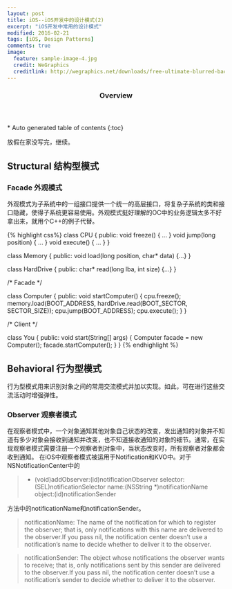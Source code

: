 ```yaml
---
layout: post
title: iOS--iOS开发中的设计模式(2)
excerpt: "iOS开发中常用的设计模式"
modified: 2016-02-21
tags: [iOS, Design Patterns]
comments: true
image:
  feature: sample-image-4.jpg
  credit: WeGraphics
  creditlink: http://wegraphics.net/downloads/free-ultimate-blurred-background-pack/
---
```


<section id="table-of-contents" class="toc">
<header>
<h3>Overview</h3>
</header>
<div id="drawer" markdown="1">
*  Auto generated table of contents
{:toc}
</div>
</section><!-- /#table-of-contents -->

放假在家没写完，继续。

## Structural 结构型模式

### Facade 外观模式

外观模式为子系统中的一组接口提供一个统一的高层接口，将复杂子系统的类和接口隐藏，使得子系统更容易使用。外观模式挺好理解的OC中的业务逻辑太多不好拿出来，就用个C++的例子代替。

{% highlight css%}
class CPU {
public:
void freeze() { ... }
void jump(long position) { ... }
void execute() { ... }
}

class Memory {
public:
void load(long position, char* data) {...}
}

class HardDrive {
public:
char* read(long lba, int size) {...}
}

/* Facade */

class Computer {
public:
void startComputer() {
cpu.freeze();
memory.load(BOOT_ADDRESS, hardDrive.read(BOOT_SECTOR, SECTOR_SIZE));
cpu.jump(BOOT_ADDRESS);
cpu.execute();
}
}

/* Client */

class You {
public:
void start(String[] args) {
Computer facade = new Computer();
facade.startComputer();
}
}
{% endhighlight %}

## Behavioral 行为型模式

行为型模式用来识别对象之间的常用交流模式并加以实现。如此，可在进行这些交流活动时增强弹性。

### Observer 观察者模式 

在观察者模式中，一个对象通知其他对象自己状态的改变，发出通知的对象并不知道有多少对象会接收到通知并改变，也不知道接收通知的对象的细节。通常，在实现观察者模式需要注册一个观察者到对象中，当状态改变时，所有观察者对象都会收到通知。
在iOS中观察者模式被运用于Notification和KVO中。对于NSNotificationCenter中的

> - (void)addObserver:(id)notificationObserver
             selector:(SEL)notificationSelector
                 name:(NSString *)notificationName
               object:(id)notificationSender

方法中的notificationName和notificationSender。

> notificationName: The name of the notification for which to register the observer; that is, only notifications with this name are delivered to the observer.If you pass nil, the notification center doesn’t use a notification’s name to decide whether to deliver it to the observer.

> notificationSender: The object whose notifications the observer wants to receive; that is, only notifications sent by this sender are delivered to the observer.If you pass nil, the notification center doesn’t use a notification’s sender to decide whether to deliver it to the observer.
